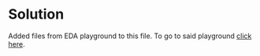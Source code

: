 # Solution
Added files from EDA playground to this file. To go  to said playground [click here](https://www.edaplayground.com/x/49Ey).
